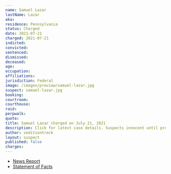 ```yaml
---
name: Samuel Lazar
lastName: Lazar
aka:
residence: Pennsylvania
status: Charged
date: 2021-07-21
charged: 2021-07-21
indicted:
convicted:
sentenced:
dismissed:
deceased:
age:
occupation:
affiliations:
jurisdiction: Federal
image: /images/preview/samuel-lazar.jpg
suspect: samuel-lazar.jpg
booking:
courtroom:
courthouse:
raid:
perpwalk:
quote:
title: Samuel Lazar charged on July 21, 2021
description: Click for latest case details. Suspects innocent until proven guilty.
author: seditiontrack
layout: suspect
published: false
charges:
---
```


- [News Report]()
- [Statement of Facts](https://www.justice.gov/usao-dc/case-multi-defendant/file/1415916/download)
